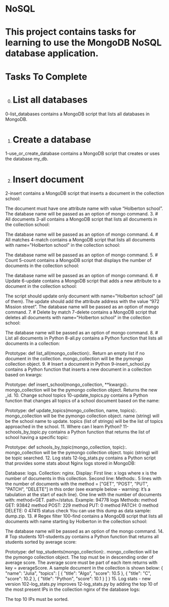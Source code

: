 # NoSQL
# This project contains tasks for learning to use the MongoDB NoSQL database application.

# Tasks To Complete
 0. # List all databases
0-list_databases contains a MongoDB script that lists all databases in MongoDB.

 1. # Create a database
1-use_or_create_database contains a MongoDB script that creates or uses the database my_db.

 2. # Insert document
2-insert contains a MongoDB script that inserts a document in the collection school:

The document must have one attribute name with value “Holberton school”.
The database name will be passed as an option of mongo command.
 3. # All documents
3-all contains a MongoDB script that lists all documents in the collection school:

The database name will be passed as an option of mongo command.
 4. # All matches
4-match contains a MongoDB script that lists all documents with name="Holberton school" in the collection school:

The database name will be passed as an option of mongo command.
 5. # Count
5-count contains a MongoDB script that displays the number of documents in the collection school:

The database name will be passed as an option of mongo command.
 6. # Update
6-update contains a MongoDB script that adds a new attribute to a document in the collection school:

The script should update only document with name="Holberton school" (all of them).
The update should add the attribute address with the value “972 Mission street”.
The database name will be passed as an option of mongo command.
 7. # Delete by match
7-delete contains a MongoDB script that deletes all documents with name="Holberton school" in the collection school:

The database name will be passed as an option of mongo command.
 8. # List all documents in Python
8-all.py contains a Python function that lists all documents in a collection:

Prototype: def list_all(mongo_collection):.
Return an empty list if no document in the collection.
mongo_collection will be the pymongo collection object.
 9. # Insert a document in Python
9-insert_school.py contains a Python function that inserts a new document in a collection based on kwargs:

Prototype: def insert_school(mongo_collection, **kwargs):.
mongo_collection will be the pymongo collection object.
Returns the new _id.
 10. Change school topics
10-update_topics.py contains a Python function that changes all topics of a school document based on the name:

Prototype: def update_topics(mongo_collection, name, topics):.
mongo_collection will be the pymongo collection object.
name (string) will be the school name to update.
topics (list of strings) will be the list of topics approached in the school.
 11. Where can I learn Python?
11-schools_by_topic.py contains a Python function that returns the list of school having a specific topic:

Prototype: def schools_by_topic(mongo_collection, topic):.
mongo_collection will be the pymongo collection object.
topic (string) will be topic searched.
 12. Log stats
12-log_stats.py contains a Python script that provides some stats about Nginx logs stored in MongoDB:

Database: logs.
Collection: nginx.
Display:
First line: x logs where x is the number of documents in this collection.
Second line: Methods:.
5 lines with the number of documents with the method = ["GET", "POST", "PUT", "PATCH", "DELETE"] in this order (see example below - warning: it’s a tabulation at the start of each line).
One line with the number of documents with:
method=GET.
path=/status.
Example:
94778 logs
Methods:
    method GET: 93842
    method POST: 229
    method PUT: 0
    method PATCH: 0
    method DELETE: 0
47415 status check
You can use this dump as data sample: dump.zip.
 13. # Regex filter
100-find contains a MongoDB script that lists all documents with name starting by Holberton in the collection school:

The database name will be passed as an option of the mongo command.
 14. # Top students
101-students.py contains a Python function that returns all students sorted by average score:

Prototype: def top_students(mongo_collection):.
mongo_collection will be the pymongo collection object.
The top must be in descending order of average score.
The average score must be part of each item returns with key = averageScore.
A sample document in the collection is shown below:
{
  "name": "Julia",
  "topics": [
    { "title": "Algo", "score": 10.5 },
    { "title": "C", "score": 10.2 },
    { "title": "Python", "score": 10.1 }
  ]
}
 15. Log stats - new version
102-log_stats.py improves 12-log_stats.py by adding the top 10 of the most present IPs in the collection nginx of the database logs:

The top 10 IPs must be sorted.

